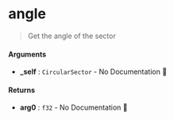 # angle

>  Get the angle of the sector

#### Arguments

- **\_self** : `CircularSector` \- No Documentation 🚧

#### Returns

- **arg0** : `f32` \- No Documentation 🚧